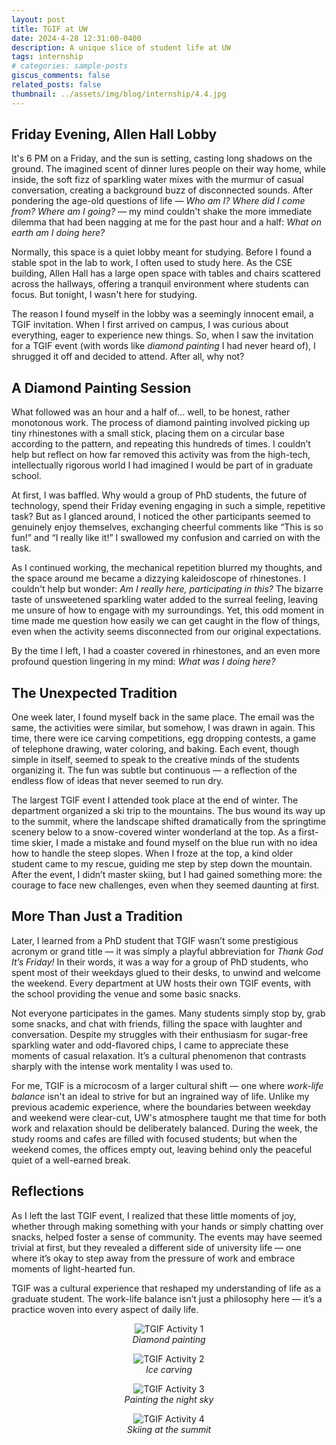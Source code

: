 ```yaml
---
layout: post
title: TGIF at UW
date: 2024-4-28 12:31:00-0400
description: A unique slice of student life at UW
tags: internship
# categories: sample-posts
giscus_comments: false
related_posts: false
thumbnail: ../assets/img/blog/internship/4.4.jpg
---
```


## Friday Evening, Allen Hall Lobby

It's 6 PM on a Friday, and the sun is setting, casting long shadows on the ground. The imagined scent of dinner lures people on their way home, while inside, the soft fizz of sparkling water mixes with the murmur of casual conversation, creating a background buzz of disconnected sounds. After pondering the age-old questions of life — *Who am I? Where did I come from? Where am I going?* — my mind couldn't shake the more immediate dilemma that had been nagging at me for the past hour and a half: *What on earth am I doing here?*

Normally, this space is a quiet lobby meant for studying. Before I found a stable spot in the lab to work, I often used to study here. As the CSE building, Allen Hall has a large open space with tables and chairs scattered across the hallways, offering a tranquil environment where students can focus. But tonight, I wasn't here for studying.

The reason I found myself in the lobby was a seemingly innocent email, a TGIF invitation. When I first arrived on campus, I was curious about everything, eager to experience new things. So, when I saw the invitation for a TGIF event (with words like *diamond painting* I had never heard of), I shrugged it off and decided to attend. After all, why not?

## A Diamond Painting Session

What followed was an hour and a half of… well, to be honest, rather monotonous work. The process of diamond painting involved picking up tiny rhinestones with a small stick, placing them on a circular base according to the pattern, and repeating this hundreds of times. I couldn’t help but reflect on how far removed this activity was from the high-tech, intellectually rigorous world I had imagined I would be part of in graduate school.

At first, I was baffled. Why would a group of PhD students, the future of technology, spend their Friday evening engaging in such a simple, repetitive task? But as I glanced around, I noticed the other participants seemed to genuinely enjoy themselves, exchanging cheerful comments like “This is so fun!” and “I really like it!” I swallowed my confusion and carried on with the task.

As I continued working, the mechanical repetition blurred my thoughts, and the space around me became a dizzying kaleidoscope of rhinestones. I couldn't help but wonder: *Am I really here, participating in this?* The bizarre taste of unsweetened sparkling water added to the surreal feeling, leaving me unsure of how to engage with my surroundings. Yet, this odd moment in time made me question how easily we can get caught in the flow of things, even when the activity seems disconnected from our original expectations.

By the time I left, I had a coaster covered in rhinestones, and an even more profound question lingering in my mind: *What was I doing here?*

## The Unexpected Tradition

One week later, I found myself back in the same place. The email was the same, the activities were similar, but somehow, I was drawn in again. This time, there were ice carving competitions, egg dropping contests, a game of telephone drawing, water coloring, and baking. Each event, though simple in itself, seemed to speak to the creative minds of the students organizing it. The fun was subtle but continuous — a reflection of the endless flow of ideas that never seemed to run dry.

The largest TGIF event I attended took place at the end of winter. The department organized a ski trip to the mountains. The bus wound its way up to the summit, where the landscape shifted dramatically from the springtime scenery below to a snow-covered winter wonderland at the top. As a first-time skier, I made a mistake and found myself on the blue run with no idea how to handle the steep slopes. When I froze at the top, a kind older student came to my rescue, guiding me step by step down the mountain. After the event, I didn’t master skiing, but I had gained something more: the courage to face new challenges, even when they seemed daunting at first.

## More Than Just a Tradition

Later, I learned from a PhD student that TGIF wasn’t some prestigious acronym or grand title — it was simply a playful abbreviation for *Thank God It’s Friday!* In their words, it was a way for a group of PhD students, who spent most of their weekdays glued to their desks, to unwind and welcome the weekend. Every department at UW hosts their own TGIF events, with the school providing the venue and some basic snacks.

Not everyone participates in the games. Many students simply stop by, grab some snacks, and chat with friends, filling the space with laughter and conversation. Despite my struggles with their enthusiasm for sugar-free sparkling water and odd-flavored chips, I came to appreciate these moments of casual relaxation. It’s a cultural phenomenon that contrasts sharply with the intense work mentality I was used to.

For me, TGIF is a microcosm of a larger cultural shift — one where *work-life balance* isn't an ideal to strive for but an ingrained way of life. Unlike my previous academic experience, where the boundaries between weekday and weekend were clear-cut, UW's atmosphere taught me that time for both work and relaxation should be deliberately balanced. During the week, the study rooms and cafes are filled with focused students; but when the weekend comes, the offices empty out, leaving behind only the peaceful quiet of a well-earned break.

## Reflections

As I left the last TGIF event, I realized that these little moments of joy, whether through making something with your hands or simply chatting over snacks, helped foster a sense of community. The events may have seemed trivial at first, but they revealed a different side of university life — one where it’s okay to step away from the pressure of work and embrace moments of light-hearted fun.

TGIF was a cultural experience that reshaped my understanding of life as a graduate student. The work-life balance isn’t just a philosophy here — it’s a practice woven into every aspect of daily life.

<div style="text-align: center; margin-bottom: 20px;"> 
    <figure> 
        <img src="{{ site.baseurl }}\assets\img\blog\internship\4.1.jpg" alt="TGIF Activity 1" style="max-width: 30%; height: auto;"> 
        <figcaption><em>Diamond painting</em></figcaption> 
    </figure> 
    <figure> 
        <img src="{{ site.baseurl }}\assets\img\blog\internship\4.2.jpg" alt="TGIF Activity 2" style="max-width: 30%; height: auto;"> 
        <figcaption><em>Ice carving</em></figcaption> 
    </figure> 
    <figure> 
        <img src="{{ site.baseurl }}\assets\img\blog\internship\4.3.jpg" alt="TGIF Activity 3" style="max-width: 30%; height: auto;"> 
        <figcaption><em>Painting the night sky</em></figcaption> 
    </figure> 
    <figure>
        <img src="{{ site.baseurl }}\assets\img\blog\internship\4.4.jpg" alt="TGIF Activity 4" style="max-width: 30%; height: auto;">
        <figcaption><em>Skiing at the summit</em></figcaption>
</div>
